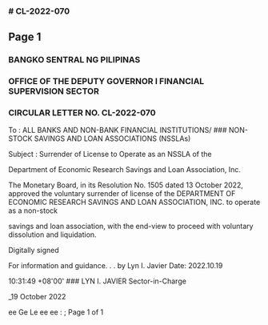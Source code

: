 ### # CL-2022-070

## Page 1

### BANGKO SENTRAL NG PILIPINAS

### OFFICE OF THE DEPUTY GOVERNOR I FINANCIAL SUPERVISION SECTOR

### CIRCULAR LETTER NO. CL-2022-070

To : ALL BANKS AND NON-BANK FINANCIAL INSTITUTIONS/ ### NON-STOCK SAVINGS AND LOAN ASSOCIATIONS (NSSLAs)

Subject : Surrender of License to Operate as an NSSLA of the

Department of Economic Research Savings and Loan Association, Inc.

The Monetary Board, in its Resolution No. 1505 dated 13 October 2022, approved the voluntary surrender of license of the DEPARTMENT OF ECONOMIC RESEARCH SAVINGS AND LOAN ASSOCIATION, INC. to operate as a non-stock

savings and loan association, with the end-view to proceed with voluntary dissolution and liquidation.

Digitally signed

For information and guidance. . . by Lyn I. Javier Date: 2022.10.19

10:31:49 +08'00' ### LYN I. JAVIER Sector-in-Charge

_19 October 2022

ee Ge Le ee ee : ; Page 1 of 1 
